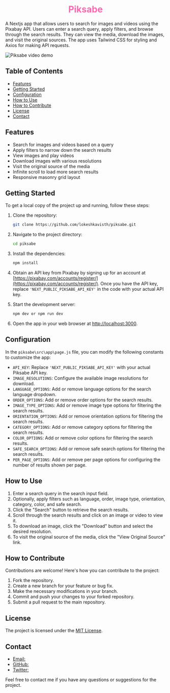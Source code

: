 <h1 align='center' style='color:hotpink'>Piksabe</h1>

A Nextjs app that allows users to search for images and videos using the Pixabay API. Users can enter a search query, apply filters, and browse through the search results. They can view the media, download the images, and visit the original sources. The app uses Tailwind CSS for styling and Axios for making API requests.

![Piksabe video demo](piksabe.gif)

## Table of Contents

- [Features](#features)
- [Getting Started](#getting-started)
- [Configuration](#configuration)
- [How to Use](#how-to-use)
- [How to Contribute](#how-to-contribute)
- [License](#license)
- [Contact](#contact)

## Features

- Search for images and videos based on a query
- Apply filters to narrow down the search results
- View images and play videos
- Download images with various resolutions
- Visit the original source of the media
- Infinite scroll to load more search results
- Responsive masonry grid layout

## Getting Started

To get a local copy of the project up and running, follow these steps:

1. Clone the repository:

   ```bash
   git clone https://github.com/lokeshkavisth/piksabe.git
   ```

2. Navigate to the project directory:

   ```bash
   cd piksabe
   ```

3. Install the dependencies:

   ```bash
   npm install
   ```

4. Obtain an API key from Pixabay by signing up for an account at [https://pixabay.com/accounts/register/](https://pixabay.com/accounts/register/). Once you have the API key, replace `'NEXT_PUBLIC_PIKSABE_API_KEY'` in the code with your actual API key.

5. Start the development server:

   ```bash
   npm dev or npm run dev
   ```

6. Open the app in your web browser at [http://localhost:3000](http://localhost:3000).

## Configuration

In the `piksabe\src\app\page.js` file, you can modify the following constants to customize the app:

- `API_KEY`: Replace `'NEXT_PUBLIC_PIKSABE_API_KEY'` with your actual Piksabe API key.
- `IMAGE_RESOLUTIONS`: Configure the available image resolutions for download.
- `LANGUAGE_OPTIONS`: Add or remove language options for the search language dropdown.
- `ORDER_OPTIONS`: Add or remove order options for the search results.
- `IMAGE_TYPE_OPTIONS`: Add or remove image type options for filtering the search results.
- `ORIENTATION_OPTIONS`: Add or remove orientation options for filtering the search results.
- `CATEGORY_OPTIONS`: Add or remove category options for filtering the search results.
- `COLOR_OPTIONS`: Add or remove color options for filtering the search results.
- `SAFE_SEARCH_OPTIONS`: Add or remove safe search options for filtering the search results.
- `PER_PAGE_OPTIONS`: Add or remove per page options for configuring the number of results shown per page.

## How to Use

1. Enter a search query in the search input field.
2. Optionally, apply filters such as language, order, image type, orientation, category, color, and safe search.
3. Click the "Search" button to retrieve the search results.
4. Scroll through the search results and click on an image or video to view it.
5. To download an image, click the "Download" button and select the desired resolution.
6. To visit the original source of the media, click the "View Original Source" link.

## How to Contribute

Contributions are welcome! Here's how you can contribute to the project:

1. Fork the repository.
2. Create a new branch for your feature or bug fix.
3. Make the necessary modifications in your branch.
4. Commit and push your changes to your forked repository.
5. Submit a pull request to the main repository.

## License

The project is licensed under the [MIT License](LICENSE).

## Contact

- [Email:](mailto:lokeshkavisth.dev@gmail.com)
- [GitHub:](https://github.com/lokeshkavisth)
- [Twitter:](https://twitter.com/lokeshkavisth)

Feel free to contact me if you have any questions or suggestions for the project.

